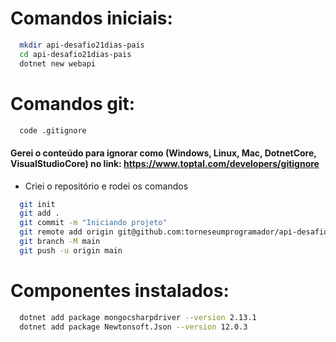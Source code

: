 # Comandos iniciais:
``` bash
  mkdir api-desafio21dias-pais
  cd api-desafio21dias-pais
  dotnet new webapi
```

# Comandos git:
``` bash
  code .gitignore 
```
#### Gerei o conteúdo para ignorar como (Windows, Linux, Mac, DotnetCore, VisualStudioCore) no link: https://www.toptal.com/developers/gitignore
- Criei o repositório e rodei os comandos

``` bash
  git init
  git add .
  git commit -m "Iniciando projeto"
  git remote add origin git@github.com:torneseumprogramador/api-desafio21dias-pais.git
  git branch -M main
  git push -u origin main
```

# Componentes instalados:
``` bash
  dotnet add package mongocsharpdriver --version 2.13.1
  dotnet add package Newtonsoft.Json --version 12.0.3
```
